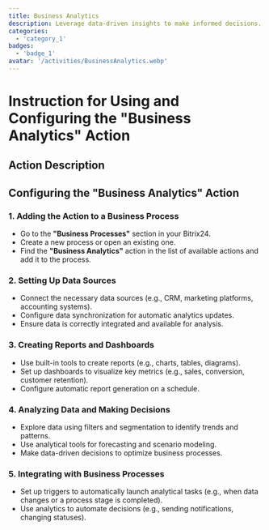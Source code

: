 ```yaml
---
title: Business Analytics
description: Leverage data-driven insights to make informed decisions.
categories: 
  - 'category_1'
badges: 
  - 'badge_1'
avatar: '/activities/BusinessAnalytics.webp'
---
```

# Instruction for Using and Configuring the "Business Analytics" Action

## Action Description

## **Configuring the "Business Analytics" Action**

### 1. Adding the Action to a Business Process
- Go to the **"Business Processes"** section in your Bitrix24.
- Create a new process or open an existing one.
- Find the **"Business Analytics"** action in the list of available actions and add it to the process.

### 2. Setting Up Data Sources
- Connect the necessary data sources (e.g., CRM, marketing platforms, accounting systems).
- Configure data synchronization for automatic analytics updates.
- Ensure data is correctly integrated and available for analysis.

### 3. Creating Reports and Dashboards
- Use built-in tools to create reports (e.g., charts, tables, diagrams).
- Set up dashboards to visualize key metrics (e.g., sales, conversion, customer retention).
- Configure automatic report generation on a schedule.

### 4. Analyzing Data and Making Decisions
- Explore data using filters and segmentation to identify trends and patterns.
- Use analytical tools for forecasting and scenario modeling.
- Make data-driven decisions to optimize business processes.

### 5. Integrating with Business Processes
- Set up triggers to automatically launch analytical tasks (e.g., when data changes or a process stage is completed).
- Use analytics to automate decisions (e.g., sending notifications, changing statuses).  

